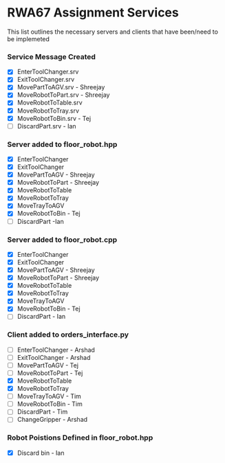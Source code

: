 # RWA67 Assignment Services
This list outlines the necessary servers and clients that have been/need to be implemeted

### Service Message Created
- [x] EnterToolChanger.srv
- [x] ExitToolChanger.srv
- [x] MovePartToAGV.srv - Shreejay
- [x] MoveRobotToPart.srv - Shreejay
- [x] MoveRobotToTable.srv
- [x] MoveRobotToTray.srv
- [x] MoveRobotToBin.srv - Tej
- [ ] DiscardPart.srv - Ian

### Server added to floor_robot.hpp
- [x] EnterToolChanger
- [x] ExitToolChanger
- [x] MovePartToAGV - Shreejay
- [x] MoveRobotToPart - Shreejay
- [x] MoveRobotToTable
- [x] MoveRobotToTray
- [x] MoveTrayToAGV 
- [x] MoveRobotToBin  - Tej
- [ ] DiscardPart -Ian

### Server added to floor_robot.cpp
- [x] EnterToolChanger
- [x] ExitToolChanger
- [x] MovePartToAGV - Shreejay
- [x] MoveRobotToPart - Shreejay
- [x] MoveRobotToTable
- [x] MoveRobotToTray
- [x] MoveTrayToAGV 
- [x] MoveRobotToBin  - Tej
- [ ] DiscardPart - Ian

### Client added to orders_interface.py
- [ ] EnterToolChanger - Arshad
- [ ] ExitToolChanger - Arshad
- [ ] MovePartToAGV - Tej
- [ ] MoveRobotToPart - Tej
- [x] MoveRobotToTable
- [x] MoveRobotToTray
- [ ] MoveTrayToAGV - Tim
- [ ] MoveRobotToBin - Tim
- [ ] DiscardPart - Tim
- [ ] ChangeGripper - Arshad

### Robot Poistions Defined in floor_robot.hpp
- [x] Discard bin - Ian
